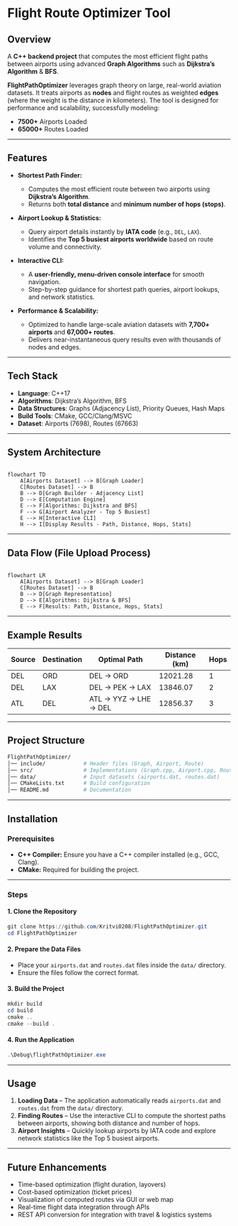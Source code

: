 # Flight Route Optimizer Tool

## Overview

 A **C++ backend project** that computes the most efficient flight paths between airports using advanced **Graph Algorithms** such as **Dijkstra’s Algorithm** & **BFS**.

**FlightPathOptimizer** leverages graph theory on large, real-world aviation datasets. It treats airports as **nodes** and flight routes as weighted **edges** (where the weight is the distance in kilometers). The tool is designed for performance and scalability, successfully modeling:

* **7500+** Airports Loaded
* **65000+** Routes Loaded
---

##  Features  

- **Shortest Path Finder:**  
  - Computes the most efficient route between two airports using **Dijkstra’s Algorithm**.  
  - Returns both **total distance** and **minimum number of hops (stops)**.  

- **Airport Lookup & Statistics:**  
  - Query airport details instantly by **IATA code** (e.g., `DEL`, `LAX`).  
  - Identifies the **Top 5 busiest airports worldwide** based on route volume and connectivity.  

- **Interactive CLI:**  
  - A **user-friendly, menu-driven console interface** for smooth navigation.  
  - Step-by-step guidance for shortest path queries, airport lookups, and network statistics.  

- **Performance & Scalability:**  
  - Optimized to handle large-scale aviation datasets with **7,700+ airports** and **67,000+ routes**.  
  - Delivers near-instantaneous query results even with thousands of nodes and edges.  
---

## Tech Stack

- **Language**: C++17  
- **Algorithms**: Dijkstra’s Algorithm, BFS
- **Data Structures**: Graphs (Adjacency List), Priority Queues, Hash Maps  
- **Build Tools**: CMake, GCC/Clang/MSVC  
- **Dataset**: Airports (7698), Routes (67663)  

---

## System Architecture

```mermaid

flowchart TD
    A[Airports Dataset] --> B[Graph Loader]
    C[Routes Dataset] --> B
    B --> D[Graph Builder - Adjacency List]
    D --> E[Computation Engine]
    E --> F[Algorithms: Dijkstra and BFS]
    F --> G[Airport Analyzer - Top 5 Busiest]
    E --> H[Interactive CLI]
    H --> I[Display Results - Path, Distance, Hops, Stats]

```

---

## Data Flow (File Upload Process)

```mermaid

flowchart LR
    A[Airports Dataset] --> B[Graph Loader]
    C[Routes Dataset] --> B
    B --> D[Graph Representation]
    D --> E[Algorithms: Dijkstra & BFS]
    E --> F[Results: Path, Distance, Hops, Stats]

```

---

## Example Results

| Source | Destination | Optimal Path                          | Distance (km) | Hops |
|--------|-------------|----------------------------------------|---------------|------|
| DEL    | ORD         | DEL → ORD                             | 12021.28      | 1    |
| DEL    | LAX         | DEL → PEK → LAX                       | 13846.07      | 2    |
| ATL    | DEL         | ATL → YYZ → LHE → DEL                 | 12856.37      | 3    |

---

## Project Structure
```makefile
FlightPathOptimizer/
│── include/            # Header files (Graph, Airport, Route)
│── src/                # Implementations (Graph.cpp, Airport.cpp, Route.cpp, main.cpp)
│── data/               # Input datasets (airports.dat, routes.dat)
│── CMakeLists.txt      # Build configuration
│── README.md           # Documentation

```
---
## Installation  

### Prerequisites  
- **C++ Compiler:** Ensure you have a C++ compiler installed (e.g., GCC, Clang).
- **CMake:** Required for building the project.
---

### Steps  

#### 1. Clone the Repository  
```powershell
git clone https://github.com/Kritvi0208/FlightPathOptimizer.git
cd FlightPathOptimizer
````

#### 2. Prepare the Data Files

* Place your `airports.dat` and `routes.dat` files inside the `data/` directory.
* Ensure the files follow the correct format.

#### 3. Build the Project

```powershell
mkdir build
cd build
cmake ..
cmake --build .
```

#### 4. Run the Application

```powershell
.\Debug\flightPathOptimizer.exe
```
---

## Usage  

1. **Loading Data** – The application automatically reads `airports.dat` and `routes.dat` from the `data/` directory.  
2. **Finding Routes** – Use the interactive CLI to compute the shortest paths between airports, showing both distance and number of hops.  
3. **Airport Insights** – Quickly lookup airports by IATA code and explore network statistics like the Top 5 busiest airports.  
---

## Future Enhancements

- Time-based optimization (flight duration, layovers)
- Cost-based optimization (ticket prices)
- Visualization of computed routes via GUI or web map
- Real-time flight data integration through APIs
- REST API conversion for integration with travel & logistics systems

